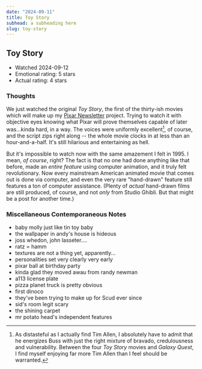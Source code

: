```yaml
---
date: "2024-09-11"
title: Toy Story
subhead: a subheading here
slug: toy-story
---
```


## Toy Story

- Watched 2024-09-12
- Emotional rating: 5 stars
- Actual rating: 4 stars

### Thoughts

We just watched the original _Toy Story_, the first of the thirty-ish movies
which will make up my [Pixar Newsletter](/pixar) project. Trying to watch it
with objective eyes knowing what Pixar will prove themselves capable of later
was...kinda hard, in a way. The voices were uniformly excellent[^1], of course,
and the script zips right along -- the whole movie clocks in at less than an
hour-and-a-half. It's still hilarious and entertaining as hell.

But it's impossible to watch now with the same amazement I felt in 1995.
I mean, _of course_, right? The fact is that no one had done anything like that
before, made an _entire feature_ using computer animation, and it truly felt
revolutionary. Now every mainstream American animated movie that comes out is
done via computer, and even the very rare "hand-drawn" feature still features
a ton of computer assistance. (Plenty of _actual_ hand-drawn films are still
produced, of course, and not _only_ from Studio Ghibli. But that might be
a post for another time.)

[^1]:
    As distasteful as I actually find Tim Allen, I absolutely have to admit
    that he energizes Buss with just the right mixture of bravado,
    credulousness and vulnerability. Between the four _Toy Story_ movies and
    _Galaxy Quest_, I find myself enjoying far more Tim Allen than I feel
    should be warranted.

### Miscellaneous Contemporaneous Notes

- baby molly just like tin toy baby
- the wallpaper in andy's house is hideous
- joss whedon, john lasseter....
- ratz = hamm
- textures are not a thing yet, apparently...
- personalities set very clearly very early
- pixar ball at birthday party
- kinda glad they moved awau from randy newman
- a113 license plate
- pizza planet truck is pretty obvious
- first dinoco
- they've been trying to make up for Scud ever since
- sid's room legit scary
- the shining carpet
- mr potato head's independent features
